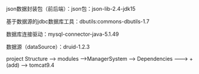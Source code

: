 json数据封装包（前后端）：json包：json-lib-2.4-jdk15

基于数据源的jdbc数据库工具：dbutils:commons-dbutils-1.7

数据库连接驱动：mysql-connector-java-5.1.49

数据源（dataSource）：druid-1.2.3

project Structure --> modules -->ManagerSystem --> Dependencies --->  +(add) --> tomcat9.4